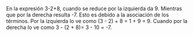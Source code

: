 En la expresión 3-2+8, cuando se reduce por la izquierda da 9. Mientras que por la derecha resulta -7. Esto es debido a la asociación de los términos.
Por la izquierda lo ve como (3 - 2) + 8 = 1 + 9 = 9. Cuando por la derecha lo ve como 3 - (2 + 8)= 3 - 10 = -7.
